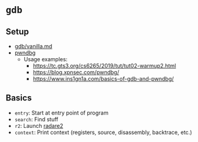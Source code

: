 # `gdb`

## Setup
- [gdb/vanilla.md](gdb/vanilla.md)
- [pwndbg]
  - Usage examples:
    - https://tc.gts3.org/cs6265/2019/tut/tut02-warmup2.html
    - https://blog.xpnsec.com/pwndbg/
    - https://www.ins1gn1a.com/basics-of-gdb-and-pwndbg/

## Basics

- `entry`: Start at entry point of program
- `search`: Find stuff
- `r2`: Launch [radare2]
- `context`: Print context (registers, source, disassembly, backtrace, etc.)

[radare2]: https://www.radare.org/r/
[pwndbg]: https://github.com/pwndbg/pwndbg
